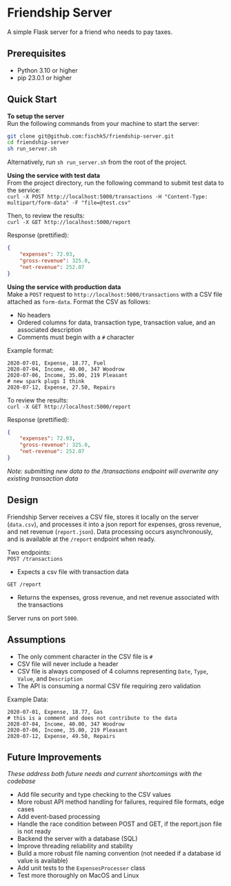 # Friendship Server  
  
A simple Flask server for a friend who needs to pay taxes.  

## Prerequisites  
  
- Python 3.10 or higher  
- pip 23.0.1 or higher    
  
## Quick Start  
  
**To setup the server**  
Run the following commands from your machine to start the server:  
  
```bash
git clone git@github.com:fischk5/friendship-server.git
cd friendship-server
sh run_server.sh
```  
  
Alternatively, run `sh run_server.sh` from the root of the project.
  
**Using the service with test data**  
From the project directory, run the following command to submit test data to the service:  
`curl -X POST http://localhost:5000/transactions -H "Content-Type: multipart/form-data" -F "file=@test.csv"`  
  
Then, to review the results:  
`curl -X GET http://localhost:5000/report`  
  
Response (prettified):  
```json  
{
    "expenses": 72.93,
    "gross-revenue": 325.0,
    "net-revenue": 252.07
}
```  
  
**Using the service with production data**  
Make a `POST` request to `http://localhost:5000/transactions` with a CSV file attached as `form-data`. Format the CSV as follows:  
- No headers  
- Ordered columns for data, transaction type, transaction value, and an associated description  
- Comments must begin with a `#` character  
  
Example format:  
```
2020-07-01, Expense, 18.77, Fuel
2020-07-04, Income, 40.00, 347 Woodrow
2020-07-06, Income, 35.00, 219 Pleasant
# new spark plugs I think
2020-07-12, Expense, 27.50, Repairs
```  
  
To review the results:  
`curl -X GET http://localhost:5000/report`  
  
Response (prettified):  
```json  
{
    "expenses": 72.93,
    "gross-revenue": 325.0,
    "net-revenue": 252.07
}
```  
  
*Note: submitting new data to the /transactions endpoint will overwrite any existing transaction data*  
  
  
## Design  
  
Friendship Server receives a CSV file, stores it locally on the server (`data.csv`), and processes it into a json report for expenses, gross revenue, and net revenue (`report.json`). Data processing occurs asynchronously, and is available at the `/report` endpoint when ready.  
  
Two endpoints:  
`POST /transactions`  
- Expects a csv file with transaction data  
  
`GET /report`  
- Returns the expenses, gross revenue, and net revenue associated with the transactions  
  
Server runs on port `5000`.
  
## Assumptions  
  
- The only comment character in the CSV file is `#`  
- CSV file will never include a header  
- CSV file is always composed of 4 columns representing `Date`, `Type`, `Value`, and `Description`  
- The API is consuming a normal CSV file requiring zero validation
  
Example Data:  
  
```
2020-07-01, Expense, 18.77, Gas
# this is a comment and does not contribute to the data
2020-07-04, Income, 40.00, 347 Woodrow
2020-07-06, Income, 35.00, 219 Pleasant
2020-07-12, Expense, 49.50, Repairs
```  
  
## Future Improvements  
  
*These address both future needs and current shortcomings with the codebase*  
  
- Add file security and type checking to the CSV values  
- More robust API method handling for failures, required file formats, edge cases  
- Add event-based processing  
- Handle the race condition between POST and GET, if the report.json file is not ready  
- Backend the server with a database (SQL)  
- Improve threading reliability and stability  
- Build a more robust file naming convention (not needed if a database id value is available)  
- Add unit tests to the `ExpensesProcesser` class  
- Test more thoroughly on MacOS and Linux  